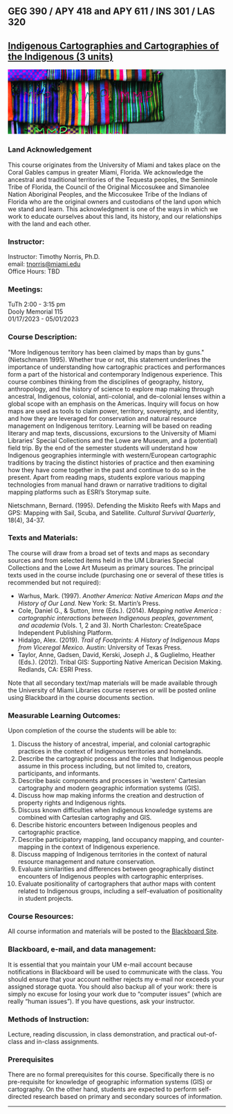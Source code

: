 ## GEG 390 / APY 418 and APY 611 / INS 301 / LAS 320
## [Indigenous Cartographies and Cartographies of the Indigenous (3 units)](https://github.com/tibbben/indigenous-cartography)  

![Belize Coastline](common/assets/images/cover_small_banner.jpg)

### Land Acknowledgement  
This course originates from the University of Miami and takes place on the Coral Gables campus in greater Miami, Florida. We acknowledge the ancestral and traditional territories of the Tequesta peoples, the Seminole Tribe of Florida, the Council of the Original Miccosukee and Simanolee Nation Aboriginal Peoples, and the Miccosukee Tribe of the Indians of Florida who are the original owners and custodians of the land upon which we stand and learn. This acknowledgment is one of the ways in which we work to educate ourselves about this land, its history, and our relationships with the land and each other.

### Instructor:  
Instructor: Timothy Norris, Ph.D.  
email: [tnorris@miami.edu](tnorris@miami.edu)  
Office Hours: TBD  

### Meetings:   
TuTh 2:00 - 3:15 pm  
Dooly Memorial 115  
01/17/2023 - 05/01/2023

### Course Description:  
"More Indigenous territory has been claimed by maps than by guns." (Nietschmann 1995). Whether true or not, this statement underlines the importance of understanding how cartographic practices and performances form a part of the historical and contemporary Indigenous experience. This course combines thinking from the disciplines of geography, history, anthropology, and the history of science to explore map making through ancestral, Indigenous, colonial, anti-colonial, and de-colonial lenses within a global scope with an emphasis on the Americas. Inquiry will focus on how maps are used as tools to claim power, territory, sovereignty, and identity, and how they are leveraged for conservation and natural resource management on Indigenous territory. Learning will be based on reading literary and map texts, discussions, excursions to the University of Miami Libraries’ Special Collections and the Lowe are Museum, and a (potential) field trip. By the end of the semester students will understand how Indigenous geographies intermingle with western/European cartographic traditions by tracing the distinct histories of practice and then examining how they have come together in the past and continue to do so in the present. Apart from reading maps, students explore various mapping technologies from manual hand drawn or narrative traditions to digital mapping platforms such as ESRI’s Storymap suite.

Nietschmann, Bernard. (1995). Defending the Miskito Reefs with Maps and GPS: Mapping with Sail, Scuba, and Satellite. *Cultural Survival Quarterly*, 18(4), 34-37.  
 
### Texts and Materials:  
The course will draw from a broad set of texts and maps as secondary sources and from selected items held in the UM Libraries Special Collections and the Lowe Art Museum as primary sources. The principal texts used in the course include (purchasing one or several of these titles is recommended but not required):

-   Warhus, Mark. (1997). *Another America: Native American Maps and the History of Our Land.* New York: St. Martin’s Press.
-   Cole, Daniel G., & Sutton, Imre (Eds.). (2014). *Mapping native America : cartographic interactions between Indigenous peoples, government, and academia* (Vols. 1, 2 and 3). North Charleston: CreateSpace Independent Publishing Platform.
-   Hidalgo, Alex. (2019). *Trail of Footprints: A History of Indigenous Maps from Viceregal Mexico.* Austin: University of Texas Press.
-   Taylor, Anne, Gadsen, David, Kerski, Joseph J., & Guglielmo, Heather (Eds.). (2012). Tribal GIS: Supporting Native American Decision Making. Redlands, CA: ESRI Press.

Note that all secondary text/map materials will be made available through the University of Miami Libraries course reserves or will be posted online using Blackboard in the course documents section. 

### Measurable Learning Outcomes:  
Upon completion of the course the students will be able to:  

1.  Discuss the history of ancestral, imperial, and colonial cartographic practices in the context of Indigenous territories and homelands.  
2.  Describe the cartographic process and the roles that Indigenous people assume in this process including, but not limited to, creators, participants, and informants.  
3.  Describe basic components and processes in 'western' Cartesian cartography and modern geographic information systems (GIS).
4.  Discuss how map making informs the creation and destruction of property rights and Indigenous rights. 
5.  Discuss known difficulties when Indigenous knowledge systems are combined with Cartesian cartography and GIS.
6.  Describe historic encounters between Indigenous peoples and cartographic practice.
7.  Describe participatory mapping, land occupancy mapping, and counter-mapping in the context of Indigenous experience.
8.  Discuss mapping of Indigenous territories in the context of natural resource management and nature conservation.
9.  Evaluate similarities and differences between geographically distinct encounters of Indigenous peoples with cartographic enterprises.  
10.  Evaluate positionality of cartographers that author maps with content related to Indigenous groups, including a self-evaluation of positionality in student projects.  

### Course Resources:
All course information and materials will be posted to the [Blackboard Site](#).

### Blackboard, e-mail, and data management:
It is essential that you maintain your UM e-mail account because notifications in Blackboard will be used to communicate with the class. You should ensure that your account neither rejects my e-mail nor exceeds your assigned storage quota. You should also backup all of your work: there is simply no excuse for losing your work due to “computer issues” (which are really “human issues”). If you have questions, ask your instructor. 

### Methods of Instruction:  
Lecture, reading discussion, in class demonstration, and practical out-of-class and in-class assignments.

### Prerequisites
There are no formal prerequisites for this course. Specifically there is no pre-requisite for knowledge of geographic information systems (GIS) or cartography. On the other hand, students are expected to perform self-directed research based on primary and secondary sources of information.

---
